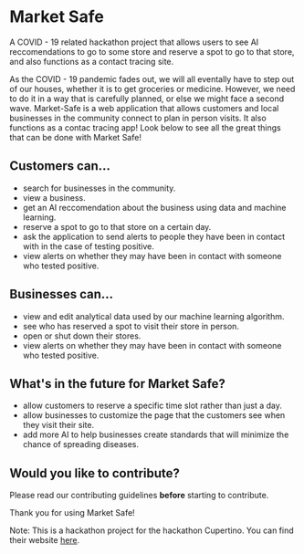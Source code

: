 # Market Safe

A COVID - 19 related hackathon project that allows users to see AI reccomendations to go to some store and reserve a spot to go to that store, and also functions as a contact tracing site.

As the COVID - 19 pandemic fades out, we will all eventally have to step out of our houses, whether it is to get groceries or medicine. However, we need to do it in a way that is carefully planned, or else we might face a second wave. Market-Safe is a web application that allows customers and local businesses in the community connect to plan in person visits. It also functions as a contac tracing app! Look below to see all the great things that can be done with Market Safe!

## Customers can...

- search for businesses in the community.
- view a business.
- get an AI reccomendation about the business using data and machine learning.
- reserve a spot to go to that store on a certain day.
- ask the application to send alerts to people they have been in contact with in the case of testing positive.
- view alerts on whether they may have been in contact with someone who tested positive.

## Businesses can...

- view and edit analytical data used by our machine learning algorithm.
- see who has reserved a spot to visit their store in person.
- open or shut down their stores.
- view alerts on whether they may have been in contact with someone who tested positive.

## What's in the future for Market Safe?

- allow customers to reserve a specific time slot rather than just a day.
- allow businesses to customize the page that the customers see when they visit their site.
- add more AI to help businesses create standards that will minimize the chance of spreading diseases.

## Would you like to contribute?

Please read our contributing guidelines __before__ starting to contribute.

Thank you for using Market Safe!

Note: This is a hackathon project for the hackathon <hack> Cupertino. You can find their website [here](https://hackcupertino2020.devpost.com/).
